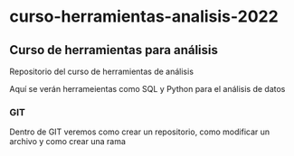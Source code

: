 # curso-herramientas-analisis-2022
## Curso de herramientas para análisis
Repositorio del curso de herramientas de análisis

Aquí se verán herrameientas como SQL y Python para el análisis de datos

### GIT
Dentro de GIT veremos como crear un repositorio, como modificar un archivo y como crear una rama
